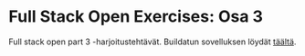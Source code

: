 # Full Stack Open Exercises: Osa 3

Full stack open part 3 -harjoitustehtävät. Buildatun sovelluksen löydät [täältä](https://atteaalt-full-stack-open-part-3.onrender.com/).
